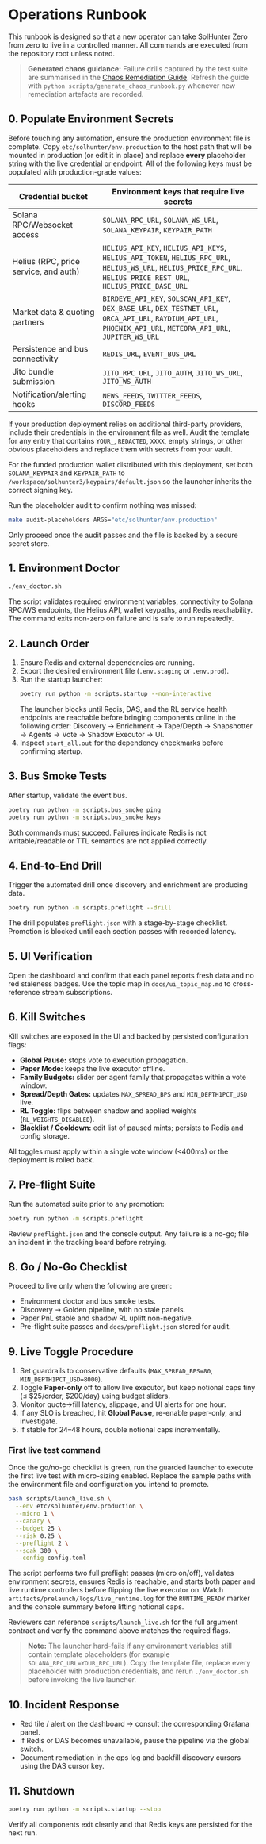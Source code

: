 # Operations Runbook

This runbook is designed so that a new operator can take SolHunter Zero from zero to live in a
controlled manner.  All commands are executed from the repository root unless noted.

> **Generated chaos guidance:** Failure drills captured by the test suite are summarised in the
> [Chaos Remediation Guide](runbook_generated.md). Refresh the guide with
> `python scripts/generate_chaos_runbook.py` whenever new remediation artefacts are recorded.

## 0. Populate Environment Secrets

Before touching any automation, ensure the production environment file is
complete. Copy `etc/solhunter/env.production` to the host path that will be
mounted in production (or edit it in place) and replace **every** placeholder
string with the live credential or endpoint. All of the following keys must be
populated with production-grade values:

| Credential bucket | Environment keys that require live secrets |
| --- | --- |
| Solana RPC/Websocket access | `SOLANA_RPC_URL`, `SOLANA_WS_URL`, `SOLANA_KEYPAIR`, `KEYPAIR_PATH` |
| Helius (RPC, price service, and auth) | `HELIUS_API_KEY`, `HELIUS_API_KEYS`, `HELIUS_API_TOKEN`, `HELIUS_RPC_URL`, `HELIUS_WS_URL`, `HELIUS_PRICE_RPC_URL`, `HELIUS_PRICE_REST_URL`, `HELIUS_PRICE_BASE_URL` |
| Market data & quoting partners | `BIRDEYE_API_KEY`, `SOLSCAN_API_KEY`, `DEX_BASE_URL`, `DEX_TESTNET_URL`, `ORCA_API_URL`, `RAYDIUM_API_URL`, `PHOENIX_API_URL`, `METEORA_API_URL`, `JUPITER_WS_URL` |
| Persistence and bus connectivity | `REDIS_URL`, `EVENT_BUS_URL` |
| Jito bundle submission | `JITO_RPC_URL`, `JITO_AUTH`, `JITO_WS_URL`, `JITO_WS_AUTH` |
| Notification/alerting hooks | `NEWS_FEEDS`, `TWITTER_FEEDS`, `DISCORD_FEEDS` |

If your production deployment relies on additional third-party providers,
include their credentials in the environment file as well. Audit the template
for any entry that contains `YOUR_`, `REDACTED`, `XXXX`, empty strings, or other
obvious placeholders and replace them with secrets from your vault.

For the funded production wallet distributed with this deployment, set both
`SOLANA_KEYPAIR` and `KEYPAIR_PATH` to `/workspace/solhunter3/keypairs/default.json`
so the launcher inherits the correct signing key.

Run the placeholder audit to confirm nothing was missed:

```bash
make audit-placeholders ARGS="etc/solhunter/env.production"
```

Only proceed once the audit passes and the file is backed by a secure secret
store.

## 1. Environment Doctor

```bash
./env_doctor.sh
```

The script validates required environment variables, connectivity to Solana RPC/WS endpoints, the
Helius API, wallet keypaths, and Redis reachability.  The command exits non-zero on failure and is
safe to run repeatedly.

## 2. Launch Order

1. Ensure Redis and external dependencies are running.
2. Export the desired environment file (`.env.staging` or `.env.prod`).
3. Run the startup launcher:
   ```bash
   poetry run python -m scripts.startup --non-interactive
   ```
   The launcher blocks until Redis, DAS, and the RL service health endpoints are reachable before
   bringing components online in the following order:
   Discovery → Enrichment → Tape/Depth → Snapshotter → Agents → Vote → Shadow Executor → UI.
4. Inspect `start_all.out` for the dependency checkmarks before confirming startup.

## 3. Bus Smoke Tests

After startup, validate the event bus.

```bash
poetry run python -m scripts.bus_smoke ping
poetry run python -m scripts.bus_smoke keys
```

Both commands must succeed.  Failures indicate Redis is not writable/readable or TTL semantics are
not applied correctly.

## 4. End-to-End Drill

Trigger the automated drill once discovery and enrichment are producing data.

```bash
poetry run python -m scripts.preflight --drill
```

The drill populates `preflight.json` with a stage-by-stage checklist.  Promotion is blocked until
each section passes with recorded latency.

## 5. UI Verification

Open the dashboard and confirm that each panel reports fresh data and no red staleness badges.  Use
the topic map in `docs/ui_topic_map.md` to cross-reference stream subscriptions.

## 6. Kill Switches

Kill switches are exposed in the UI and backed by persisted configuration flags:

- **Global Pause:** stops vote to execution propagation.
- **Paper Mode:** keeps the live executor offline.
- **Family Budgets:** slider per agent family that propagates within a vote window.
- **Spread/Depth Gates:** updates `MAX_SPREAD_BPS` and `MIN_DEPTH1PCT_USD` live.
- **RL Toggle:** flips between shadow and applied weights (`RL_WEIGHTS_DISABLED`).
- **Blacklist / Cooldown:** edit list of paused mints; persists to Redis and config storage.

All toggles must apply within a single vote window (<400ms) or the deployment is rolled back.

## 7. Pre-flight Suite

Run the automated suite prior to any promotion:

```bash
poetry run python -m scripts.preflight
```

Review `preflight.json` and the console output.  Any failure is a no-go; file an incident in the
tracking board before retrying.

## 8. Go / No-Go Checklist

Proceed to live only when the following are green:

- Environment doctor and bus smoke tests.
- Discovery → Golden pipeline, with no stale panels.
- Paper PnL stable and shadow RL uplift non-negative.
- Pre-flight suite passes and `docs/preflight.json` stored for audit.

## 9. Live Toggle Procedure

1. Set guardrails to conservative defaults (`MAX_SPREAD_BPS=80`, `MIN_DEPTH1PCT_USD=8000`).
2. Toggle **Paper-only** off to allow live executor, but keep notional caps tiny (≤ $25/order,
   $200/day) using budget sliders.
3. Monitor quote→fill latency, slippage, and UI alerts for one hour.
4. If any SLO is breached, hit **Global Pause**, re-enable paper-only, and investigate.
5. If stable for 24–48 hours, double notional caps incrementally.

### First live test command

Once the go/no-go checklist is green, run the guarded launcher to execute the first
live test with micro-sizing enabled. Replace the sample paths with the environment
file and configuration you intend to promote.

```bash
bash scripts/launch_live.sh \
  --env etc/solhunter/env.production \
  --micro 1 \
  --canary \
  --budget 25 \
  --risk 0.25 \
  --preflight 2 \
  --soak 300 \
  --config config.toml
```

The script performs two full preflight passes (micro on/off), validates environment
secrets, ensures Redis is reachable, and starts both paper and live runtime controllers
before flipping the live executor on. Watch `artifacts/prelaunch/logs/live_runtime.log`
for the `RUNTIME_READY` marker and the console summary before lifting notional caps.

Reviewers can reference `scripts/launch_live.sh` for the full argument contract and
verify the command above matches the required flags.

> **Note:** The launcher hard-fails if any environment variables still contain
> template placeholders (for example `SOLANA_RPC_URL=YOUR_RPC_URL`). Copy the
> template file, replace every placeholder with production credentials, and rerun
> `./env_doctor.sh` before invoking the live launcher.

## 10. Incident Response

- Red tile / alert on the dashboard → consult the corresponding Grafana panel.
- If Redis or DAS becomes unavailable, pause the pipeline via the global switch.
- Document remediation in the ops log and backfill discovery cursors using the DAS cursor key.

## 11. Shutdown

```bash
poetry run python -m scripts.startup --stop
```

Verify all components exit cleanly and that Redis keys are persisted for the next run.
